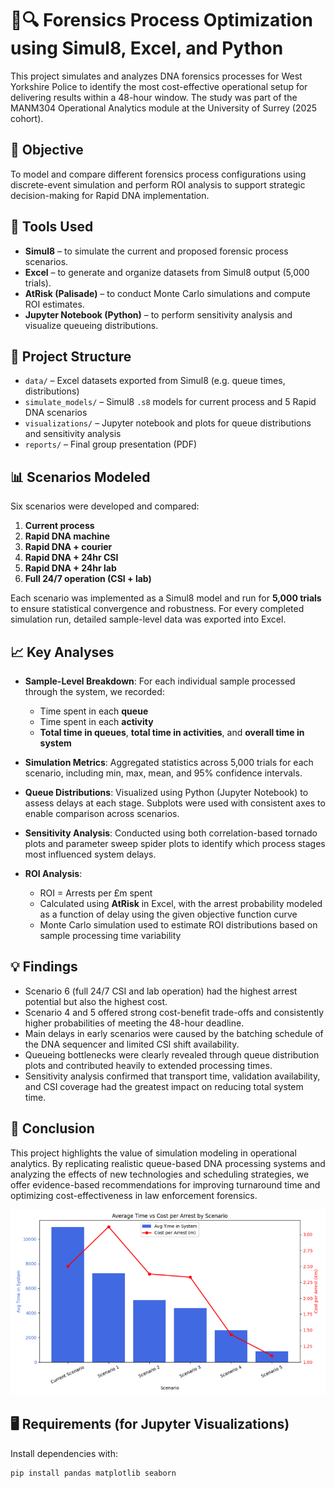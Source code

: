 # 🧬🔍 Forensics Process Optimization using Simul8, Excel, and Python

This project simulates and analyzes DNA forensics processes for West Yorkshire Police to identify the most cost-effective operational setup for delivering results within a 48-hour window. The study was part of the MANM304 Operational Analytics module at the University of Surrey (2025 cohort).

## 🎯 Objective
To model and compare different forensics process configurations using discrete-event simulation and perform ROI analysis to support strategic decision-making for Rapid DNA implementation.

## 🧰 Tools Used
- **Simul8** – to simulate the current and proposed forensic process scenarios.
- **Excel** – to generate and organize datasets from Simul8 output (5,000 trials).
- **AtRisk (Palisade)** – to conduct Monte Carlo simulations and compute ROI estimates.
- **Jupyter Notebook (Python)** – to perform sensitivity analysis and visualize queueing distributions.

## 📁 Project Structure

- `data/` – Excel datasets exported from Simul8 (e.g. queue times, distributions)
- `simulate_models/` – Simul8 `.s8` models for current process and 5 Rapid DNA scenarios
- `visualizations/` – Jupyter notebook and plots for queue distributions and sensitivity analysis
- `reports/` – Final group presentation (PDF)

## 📊 Scenarios Modeled
Six scenarios were developed and compared:
1. **Current process**
2. **Rapid DNA machine**
3. **Rapid DNA + courier**
4. **Rapid DNA + 24hr CSI**
5. **Rapid DNA + 24hr lab**
6. **Full 24/7 operation (CSI + lab)**

Each scenario was implemented as a Simul8 model and run for **5,000 trials** to ensure statistical convergence and robustness. For every completed simulation run, detailed sample-level data was exported into Excel.

## 📈 Key Analyses

- **Sample-Level Breakdown**: For each individual sample processed through the system, we recorded:
  - Time spent in each **queue**
  - Time spent in each **activity**
  - **Total time in queues**, **total time in activities**, and **overall time in system**

- **Simulation Metrics**: Aggregated statistics across 5,000 trials for each scenario, including min, max, mean, and 95% confidence intervals.

- **Queue Distributions**: Visualized using Python (Jupyter Notebook) to assess delays at each stage. Subplots were used with consistent axes to enable comparison across scenarios.

- **Sensitivity Analysis**: Conducted using both correlation-based tornado plots and parameter sweep spider plots to identify which process stages most influenced system delays.

- **ROI Analysis**:
  - ROI = Arrests per £m spent
  - Calculated using **AtRisk** in Excel, with the arrest probability modeled as a function of delay using the given objective function curve
  - Monte Carlo simulation used to estimate ROI distributions based on sample processing time variability

## 💡 Findings
- Scenario 6 (full 24/7 CSI and lab operation) had the highest arrest potential but also the highest cost.
- Scenario 4 and 5 offered strong cost-benefit trade-offs and consistently higher probabilities of meeting the 48-hour deadline.
- Main delays in early scenarios were caused by the batching schedule of the DNA sequencer and limited CSI shift availability.
- Queueing bottlenecks were clearly revealed through queue distribution plots and contributed heavily to extended processing times.
- Sensitivity analysis confirmed that transport time, validation availability, and CSI coverage had the greatest impact on reducing total system time.

## 📌 Conclusion
This project highlights the value of simulation modeling in operational analytics. By replicating realistic queue-based DNA processing systems and analyzing the effects of new technologies and scheduling strategies, we offer evidence-based recommendations for improving turnaround time and optimizing cost-effectiveness in law enforcement forensics.

![ROI per Scenarios](Images/ROI_per_Scenerios.png)



## 🖥️ Requirements (for Jupyter Visualizations)
Install dependencies with:

```bash
pip install pandas matplotlib seaborn

